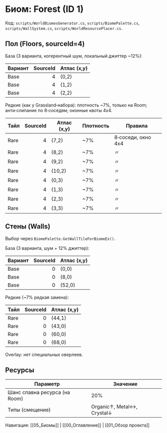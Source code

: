 # Биом: Forest (ID 1)

Код: `scripts/WorldBiomesGenerator.cs`, `scripts/BiomePalette.cs`, `scripts/WallSystem.cs`, `scripts/WorldResourcePlacer.cs`.

## Пол (Floors, sourceId=4)

База (3 варианта, когерентный шум, локальный джиттер ~12%):

| Вариант | SourceId | Атлас (x,y) |
|---|---:|---|
| Base | 4 | (0,2) |
| Base | 4 | (1,2) |
| Base | 4 | (2,2) |

Редкие (как у Grassland‑набора): плотность ~7%, только на Room; анти‑слипание по 8‑соседям; оконные квоты 4x4.

| Тайл | SourceId | Атлас (x,y) | Плотность | Правила |
|---|---:|---|---|---|
| Rare | 4 | (7,2) | ~7% | 8‑соседи, окно 4x4 |
| Rare | 4 | (8,2) | ~7% | 〃 |
| Rare | 4 | (9,2) | ~7% | 〃 |
| Rare | 4 | (10,2) | ~7% | 〃 |
| Rare | 4 | (0,3) | ~7% | 〃 |
| Rare | 4 | (1,3) | ~7% | 〃 |
| Rare | 4 | (2,3) | ~7% | 〃 |
| Rare | 4 | (3,3) | ~7% | 〃 |

## Стены (Walls)

Выбор через `BiomePalette.GetWallTileForBiomeEx()`.

База (3 варианта, шум + 12% джиттер):

| Вариант | SourceId | Атлас (x,y) |
|---|---:|---|
| Base | 0 | (0,0) |
| Base | 0 | (8,0) |
| Base | 0 | (52,0) |

Редкие (~7% редкая замена):

| Тайл | SourceId | Атлас (x,y) |
|---|---:|---|
| Rare | 0 | (44,1) |
| Rare | 0 | (43,0) |
| Rare | 0 | (60,0) |
| Rare | 0 | (68,0) |

Overlay: нет специальных оверлеев.

## Ресурсы

| Параметр | Значение |
|---|---|
| Шанс спавна ресурса (на Room) | 20% |
| Типы (смещение) | Organic↑, Metal↔, Crystal↓ |

Навигация: [[05_Биомы]] | [[00_Оглавление]] | [[01_Обзор проекта]]
